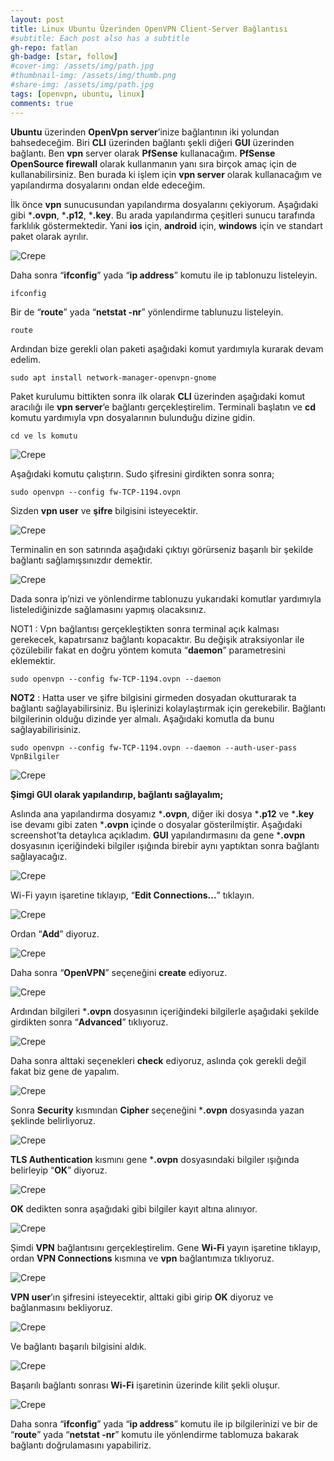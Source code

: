 ```yaml
---
layout: post
title: Linux Ubuntu Üzerinden OpenVPN Client-Server Bağlantısı
#subtitle: Each post also has a subtitle
gh-repo: fatlan
gh-badge: [star, follow]
#cover-img: /assets/img/path.jpg
#thumbnail-img: /assets/img/thumb.png
#share-img: /assets/img/path.jpg
tags: [openvpn, ubuntu, linux]
comments: true
---
```

**Ubuntu** üzerinden **OpenVpn server**’inize bağlantının iki yolundan bahsedeceğim. Biri **CLI** üzerinden bağlantı şekli diğeri **GUI** üzerinden bağlantı. Ben **vpn** server olarak **PfSense** kullanacağım. **PfSense OpenSource firewall** olarak kullanmanın yanı sıra birçok amaç için de kullanabilirsiniz. Ben burada ki işlem için **vpn server** olarak kullanacağım ve yapılandırma dosyalarını ondan elde edeceğim.

İlk önce **vpn** sunucusundan yapılandırma dosyalarını çekiyorum. Aşağıdaki gibi ***.ovpn**, ***.p12**, ***.key**. Bu arada yapılandırma çeşitleri sunucu tarafında farklılık göstermektedir. Yani **ios** için, **android** için, **windows** için ve standart paket olarak ayrılır.

![Crepe](assets/img/u16-openvpn-conf/opnvpn-con01.png)

Daha sonra “**ifconfig**” yada “**ip address**” komutu ile ip tablonuzu listeleyin.

~~~
ifconfig
~~~

Bir de “**route**” yada “**netstat -nr**” yönlendirme tablunuzu listeleyin.

~~~
route
~~~

Ardından bize gerekli olan paketi aşağıdaki komut yardımıyla kurarak devam edelim.

~~~
sudo apt install network-manager-openvpn-gnome
~~~

Paket kurulumu bittikten sonra ilk olarak **CLI** üzerinden aşağıdaki komut aracılığı ile **vpn server**’e bağlantı gerçekleştirelim. Terminali başlatın ve **cd** komutu yardımıyla vpn dosyalarının bulunduğu dizine gidin.

~~~
cd ve ls komutu
~~~

![Crepe](assets/img/u16-openvpn-conf/opnvpn-con02.png)

Aşağıdaki komutu çalıştırın. Sudo şifresini girdikten sonra sonra;

~~~
sudo openvpn --config fw-TCP-1194.ovpn
~~~

Sizden **vpn user** ve **şifre** bilgisini isteyecektir.

![Crepe](assets/img/u16-openvpn-conf/opnvpn-con03.png)

Terminalin en son satırında aşağıdaki çıktıyı görürseniz başarılı bir şekilde bağlantı sağlamışsınızdır demektir.

![Crepe](assets/img/u16-openvpn-conf/opnvpn-con04.png)

Dada sonra ip’nizi ve yönlendirme tablonuzu yukarıdaki komutlar yardımıyla listelediğinizde sağlamasını yapmış olacaksınız.

NOT1 : Vpn bağlantısı gerçekleştikten sonra terminal açık kalması gerekecek, kapatırsanız bağlantı kopacaktır. Bu değişik atraksiyonlar ile çözülebilir fakat en doğru yöntem komuta “**daemon**” parametresini eklemektir.

~~~
sudo openvpn --config fw-TCP-1194.ovpn --daemon
~~~

**NOT2** : Hatta user ve şifre bilgisini girmeden dosyadan okutturarak ta bağlantı sağlayabilirsiniz. Bu işlerinizi kolaylaştırmak için gerekebilir. Bağlantı bilgilerinin olduğu dizinde yer almalı. Aşağıdaki komutla da bunu sağlayabilirisiniz.

~~~
sudo openvpn --config fw-TCP-1194.ovpn --daemon --auth-user-pass VpnBilgiler
~~~

![Crepe](assets/img/u16-openvpn-conf/opnvpn-con05.png)

**Şimgi GUI olarak yapılandırıp, bağlantı sağlayalım;**

Aslında ana yapılandırma dosyamız ***.ovpn**, diğer iki dosya ***.p12** ve ***.key** ise devamı gibi zaten ***.ovpn** içinde o dosyalar gösterilmiştir. Aşağıdaki screenshot’ta detaylıca açıkladım. **GUI** yapılandırmasını da gene ***.ovpn** dosyasının içeriğindeki bilgiler ışığında birebir aynı yaptıktan sonra bağlantı sağlayacağız.

![Crepe](assets/img/u16-openvpn-conf/opnvpn-con06.png)

Wi-Fi yayın işaretine tıklayıp, “**Edit Connections...**” tıklayın.

![Crepe](assets/img/u16-openvpn-conf/opnvpn-con07.png)

Ordan “**Add**” diyoruz.

![Crepe](assets/img/u16-openvpn-conf/opnvpn-con08.png)

Daha sonra “**OpenVPN**” seçeneğini **create** ediyoruz.

![Crepe](assets/img/u16-openvpn-conf/opnvpn-con09.png)

Ardından bilgileri ***.ovpn** dosyasının içeriğindeki bilgilerle aşağıdaki şekilde girdikten sonra “**Advanced**” tıklıyoruz.

![Crepe](assets/img/u16-openvpn-conf/opnvpn-con10.png)

Daha sonra alttaki seçenekleri **check** ediyoruz, aslında çok gerekli değil fakat biz gene de yapalım.

![Crepe](assets/img/u16-openvpn-conf/opnvpn-con11.png)

Sonra **Security** kısmından **Cipher** seçeneğini ***.ovpn** dosyasında yazan şeklinde belirliyoruz.

![Crepe](assets/img/u16-openvpn-conf/opnvpn-con12.png)

**TLS Authentication** kısmını gene ***.ovpn** dosyasındaki bilgiler ışığında belirleyip “**OK**” diyoruz.

![Crepe](assets/img/u16-openvpn-conf/opnvpn-con13.png)

**OK** dedikten sonra aşağıdaki gibi bilgiler kayıt altına alınıyor.

![Crepe](assets/img/u16-openvpn-conf/opnvpn-con14.png)

Şimdi **VPN** bağlantısını gerçekleştirelim. Gene **Wi-Fi** yayın işaretine tıklayıp, ordan **VPN Connections** kısmına ve **vpn** bağlantımıza tıklıyoruz.

![Crepe](assets/img/u16-openvpn-conf/opnvpn-con15.png)

**VPN user**’ın şifresini isteyecektir, alttaki gibi girip **OK** diyoruz ve bağlanmasını bekliyoruz.

![Crepe](assets/img/u16-openvpn-conf/opnvpn-con16.png)

Ve bağlantı başarılı bilgisini aldık.

![Crepe](assets/img/u16-openvpn-conf/opnvpn-con17.png)

Başarılı bağlantı sonrası **Wi-Fi** işaretinin üzerinde kilit şekli oluşur.

![Crepe](assets/img/u16-openvpn-conf/opnvpn-con18.png)

Daha sonra “**ifconfig**” yada “**ip address**” komutu ile ip bilgilerinizi ve bir de “**route**” yada “**netstat -nr**” komutu ile yönlendirme tablomuza bakarak bağlantı doğrulamasını yapabiliriz.
